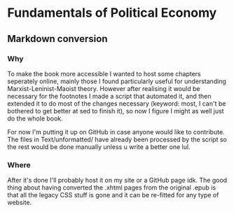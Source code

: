 # Fundamentals of Political Economy
## Markdown conversion

### Why
To make the book more accessible I wanted to host some chapters seperately online, mainly those I found particularly useful for understanding Marxist-Leninist-Maoist theory. However after realising it would be necessary for the footnotes I made a script that automated it, and then extended it to do most of the changes necessary (keyword: most, I can't be bothered to get better at sed to finish it), so now I figure I might as well just do the whole book.

For now I'm putting it up on GitHub in case anyone would like to contribute. The files in Text/unformatted/ have already been processed by the script so the rest would be done manually unless u write a better one lul.

### Where

After it's done I'll probably host it on my site or a GitHub page idk. The good thing about having converted the .xhtml pages from the original .epub is that all the legacy CSS stuff is gone and it can be re-fitted for any type of website.